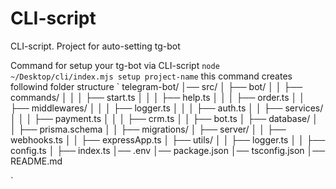 # CLI-script
CLI-script. Project for auto-setting tg-bot

Command for setup your tg-bot via CLI-script
`
node ~/Desktop/cli/index.mjs setup project-name
`
this command creates followind folder structure
`
telegram-bot/
│── src/
│   ├── bot/
│   │   ├── commands/
│   │   │   ├── start.ts
│   │   │   ├── help.ts
│   │   │   ├── order.ts
│   │   ├── middlewares/
│   │   │   ├── logger.ts
│   │   │   ├── auth.ts
│   │   ├── services/
│   │   │   ├── payment.ts
│   │   │   ├── crm.ts
│   │   ├── bot.ts
│   ├── database/
│   │   ├── prisma.schema
│   │   ├── migrations/
│   ├── server/
│   │   ├── webhooks.ts
│   │   ├── expressApp.ts
│   ├── utils/
│   │   ├── logger.ts
│   │   ├── config.ts
│   ├── index.ts
│── .env
│── package.json
│── tsconfig.json
│── README.md

`
